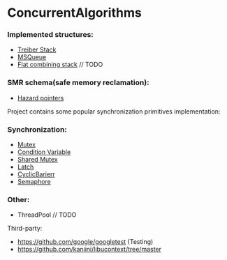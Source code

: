 # ConcurrentAlgorithms

### Implemented structures:
* [Treiber Stack](https://books.google.ru/books/about/Systems_Programming_Coping_with_Parallel.html)
* [MSQueue](https://www.cs.rochester.edu/~scott/papers/1996_PODC_queues.pdf?)
* [Flat combining stack]() // TODO
  
### SMR schema(safe memory reclamation):
* [Hazard pointers](http://erdani.org/publications/cuj-2004-12.pdf)

Project contains some popular synchronization primitives implementation:
### Synchronization:
* [Mutex](https://github.com/VTroyanGolovyan/ConcurrentAlgorithmsAndDS/blob/main/synchronize/Mutex.hpp)
* [Condition Variable](https://github.com/VTroyanGolovyan/ConcurrentAlgorithmsAndDS/blob/main/synchronize/ConditionVariable.hpp)
* [Shared Mutex](https://github.com/VTroyanGolovyan/ConcurrentAlgorithmsAndDS/blob/main/synchronize/SharedMutex.hpp)
* [Latch](https://github.com/VTroyanGolovyan/ConcurrentAlgorithmsAndDS/blob/main/synchronize/Latch.hpp)
* [CyclicBarierr](https://github.com/VTroyanGolovyan/ConcurrentAlgorithmsAndDS/blob/main/synchronize/CyclicBarrier.hpp)
* [Semaphore](https://github.com/VTroyanGolovyan/ConcurrentAlgorithmsAndDS/blob/main/synchronize/Semaphore.hpp)


### Other:
* ThreadPool // TODO

Third-party:
* https://github.com/google/googletest (Testing)
* https://github.com/kaniini/libucontext/tree/master
